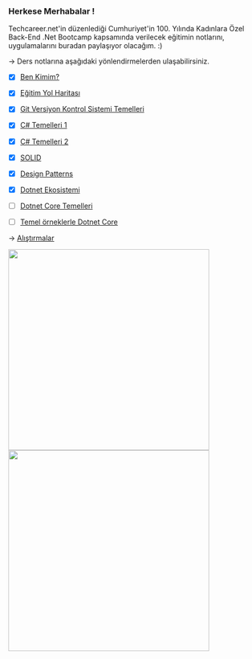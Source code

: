
### Herkese Merhabalar !

Techcareer.net'in düzenlediği Cumhuriyet'in 100. Yılında Kadınlara Özel Back-End .Net Bootcamp kapsamında verilecek eğitimin notlarını, uygulamalarını buradan paylaşıyor olacağım. :)


-> Ders notlarına aşağıdaki yönlendirmelerden ulaşabilirsiniz.

- [x] [Ben Kimim?](https://github.com/KardelRuveyda/dotnet-yuzuncuyil-egitim-notlari/blob/master/ben-kimim.md)
- [x] [Eğitim Yol Haritası](https://github.com/KardelRuveyda/dotnet-yuzuncuyil-egitim-notlari/blob/master/roadmap.md)
- [x] [Git Versiyon Kontrol Sistemi Temelleri](https://github.com/KardelRuveyda/dotnet-yuzuncuyil-egitim-notlari/blob/master/git-101.md)
- [x] [C# Temelleri 1](https://github.com/KardelRuveyda/dotnet-yuzuncuyil-egitim-notlari/blob/master/csharp-101.md)
- [x] [C# Temelleri 2](https://github.com/KardelRuveyda/dotnet-yuzuncuyil-egitim-notlari/blob/master/csharp-102.md)
- [x] [SOLID](https://github.com/KardelRuveyda/dotnet-yuzuncuyil-egitim-notlari/blob/master/solid.md)
- [x] [Design Patterns](https://github.com/KardelRuveyda/dotnet-yuzuncuyil-egitim-notlari/blob/master/designpatterns.md)
- [x] [Dotnet Ekosistemi](https://github.com/KardelRuveyda/dotnet-yuzuncuyil-egitim-notlari/blob/master/dotnetekosistemi.md)
- [ ] [Dotnet Core Temelleri](https://github.com/KardelRuveyda/dotnet-yuzuncuyil-egitim-notlari/blob/master/dotnet-core-basic-examples.md)
- [ ] [Temel örneklerle Dotnet Core](https://github.com/KardelRuveyda/dotnet-yuzuncuyil-egitim-notlari/blob/master/dotnet-core-basic-examples.md)

   
-> [Alıştırmalar](https://github.com/KardelRuveyda/dotnet-yuzuncuyil-egitim-notlari/blob/master/alistirmalar.md)

   
<img src="https://github.com/KardelRuveyda/dotnet-yuzuncuyil-egitim-notlari/assets/33912144/13f9a7d9-179d-4dc4-a9c6-d39e66a145f9" width="400" /> <img src="https://github.com/KardelRuveyda/dotnet-yuzuncuyil-egitim-notlari/assets/33912144/314d543d-028c-4377-b765-2801c4e64923" width="400" />

